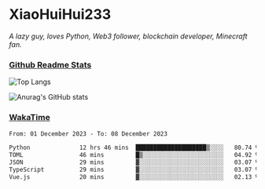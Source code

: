 # XiaoHuiHui233

*A lazy guy, loves Python, Web3 follower, blockchain developer, Minecraft fan.*

### [Github Readme Stats](https://github.com/anuraghazra/github-readme-stats)

![Top Langs](https://github-readme-stats.vercel.app/api/top-langs/?username=XiaoHuiHui233&layout=compact&theme=github_dark)

![Anurag's GitHub stats](https://github-readme-stats.vercel.app/api?username=XiaoHuiHui233&show_icons=true&theme=github_dark)

### [WakaTime](https://wakatime.com)

<!--START_SECTION:waka-->

```txt
From: 01 December 2023 - To: 08 December 2023

Python              12 hrs 46 mins  ████████████████████▒░░░░   80.74 %
TOML                46 mins         █▒░░░░░░░░░░░░░░░░░░░░░░░   04.92 %
JSON                29 mins         ▓░░░░░░░░░░░░░░░░░░░░░░░░   03.07 %
TypeScript          29 mins         ▓░░░░░░░░░░░░░░░░░░░░░░░░   03.07 %
Vue.js              20 mins         ▓░░░░░░░░░░░░░░░░░░░░░░░░   02.13 %
```

<!--END_SECTION:waka-->
